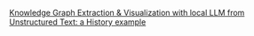 [Knowledge Graph Extraction & Visualization with local LLM from Unstructured Text: a History example](https://generativeai.pub/knowledge-graph-extraction-visualization-with-local-llm-from-unstructured-text-a-history-example-94c63b366fed)
